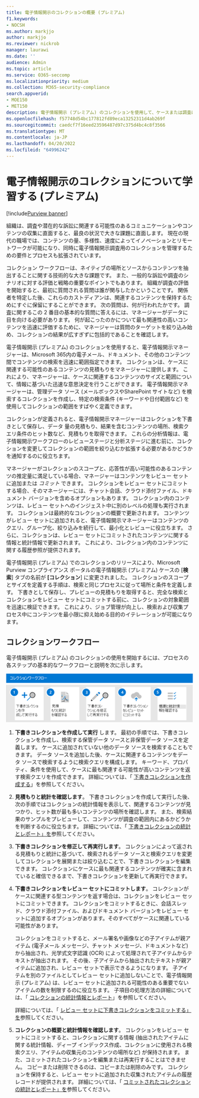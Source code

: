 ```yaml
---
title: 電子情報開示のコレクションの概要 (プレミアム)
f1.keywords:
- NOCSH
ms.author: markjjo
author: markjjo
ms.reviewer: nickrob
manager: laurawi
ms.date: ''
audience: Admin
ms.topic: article
ms.service: O365-seccomp
ms.localizationpriority: medium
ms.collection: M365-security-compliance
search.appverid:
- MOE150
- MET150
description: 電子情報開示 (プレミアム) のコレクションを使用して、ケースまたは調査に関連するコンテンツを検索および収集します。
ms.openlocfilehash: f57748d54bc177812fd89eca13252311d4ab269f
ms.sourcegitcommit: caedcf7f16eed23596487d97c375d4bc4c8f3566
ms.translationtype: MT
ms.contentlocale: ja-JP
ms.lasthandoff: 04/20/2022
ms.locfileid: "64996242"
---
```

# <a name="learn-about-collections-in-ediscovery-premium"></a>電子情報開示のコレクションについて学習する (プレミアム)

[!include[Purview banner](../includes/purview-rebrand-banner.md)]

組織は、調査や潜在的な訴訟に関連する可能性のあるコミュニケーションやコンテンツの収集に直面すると、最良の状況で大きな課題に直面します。 現在の現代の職場では、コンテンツの量、多様性、速度によってイノベーションとリモートワークが可能になり、同時に電子情報開示調査用のコレクションを管理するための要件とプロセスも拡張されています。

コレクション ワークフローは、ネイティブの場所とソースからコンテンツを抽出することに関する技術的な大きな課題です。 また、一般的な訴訟や調査のシナリオに対する評価と戦略の重要なポイントでもあります。 組織が調査の評価を開始すると、最初に質問される質問は誰が関与したかということです。 関係者を特定した後、これらのカストディアンは、関連するコンテンツを保持するためにすぐに保留にすることができます。 次の質問は、何が行われたかです。 調査に関するこの 2 番目の基本的な質問に答えるには、マネージャーがデータに目を向ける必要があります。 何が起こったのかについて最も関連性の高いコンテンツを迅速に評価するために、マネージャーは質問のターゲットを絞り込み始め、コレクションの結果が広すぎずに包括的であることを確認します。

電子情報開示 (プレミアム) のコレクションを使用すると、電子情報開示マネージャーは、Microsoft 365内の電子メール、ドキュメント、その他のコンテンツ間でコンテンツの検索を迅速に範囲指定できます。 コレクションは、ケースに関連する可能性のあるコンテンツの見積もりをマネージャーに提供します。 これにより、マネージャーは、ケースに関連するコンテンツのサイズと範囲について、情報に基づいた迅速な意思決定を行うことができます。 電子情報開示マネージャーは、管理データ ソース (メールボックスやSharePoint サイトなど) を検索するコレクションを作成し、特定の検索条件 (キーワードや日付範囲など) を使用してコレクションの範囲をすばやく定義できます。

コレクションが定義されると、電子情報開示マネージャーはコレクションを下書きとして保存し、データ 量の見積もり、結果を含むコンテンツの場所、検索クエリ条件のヒット数など、見積もりを取得できます。 これらの分析情報は、電子情報開示ワークフローのレビューステージと分析ステージに進む前に、コレクションを変更してコレクションの範囲を絞り込むか拡張する必要があるかどうかを通知するのに役立ちます。

マネージャーがコレクションのスコープと、応答性が高い可能性のあるコンテンツの推定量に満足している場合、マネージャーはコンテンツをレビュー セットに追加または *コミット* できます。 コレクションをレビュー セットにコミットする場合、そのマネージャーには、チャット会話、クラウド添付ファイル、ドキュメント バージョンを含めるオプションもあります。 コレクション内のコンテンツは、レビュー セットへのインジェスト中に別のレベルの処理も実行されます。 コレクションは最終的なコレクションの概要で更新されます。 コンテンツがレビュー セットに追加されると、電子情報開示マネージャーはコンテンツのクエリ、グループ化、絞り込みを続行して、最小化とレビューに役立ちます。 さらに、コレクションは、レビュー セットにコミットされたコンテンツに関する情報と統計情報で更新されます。 これにより、コレクション内のコンテンツに関する履歴参照が提供されます。

電子情報開示 (プレミアム) でのコレクションのリリースにより、Microsoft Purview コンプライアンス ポータルの電子情報開示 (プレミアム) ケースの [**検索**] タブの名前が **[コレクション**] に変更されました。 コレクションのスコープとサイズを定義する手順は、検索と同じプロセスに従って場所と条件を定義します。 下書きとして保存し、プレビューの見積もりを取得すると、完全な検索とコレクションをレビュー セットにコミットする前に、コレクションの対象範囲を迅速に検証できます。 これにより、ジョブ管理が向上し、検索および収集プロセス中にコンテンツを最小限に抑え始める目的のイテレーションが可能になります。

## <a name="collections-workflow"></a>コレクションワークフロー

電子情報開示 (プレミアム) のコレクションの使用を開始するには、プロセスの各ステップの基本的なワークフローと説明を次に示します。

![電子情報開示 (プレミアム) のコレクション ワークフロー。](../media/CollectionsWorkflow.png)

1. **下書きコレクションを作成して実行** します。 最初の手順では、下書きコレクションを作成し、検索する保管データ ソースと非保管データ ソースを定義します。 ケースに追加されていない他のデータ ソースを検索することもできます。 データ ソースを追加した後、ケースに関連するコンテンツをデータ ソースで検索するように検索クエリを構成します。 キーワード、プロパティ、条件を使用して、ケースに最も関連する可能性が高いコンテンツを返す検索クエリを作成できます。 詳細については、「 [下書きコレクションを作成する](create-draft-collection.md)」を参照してください。

2. **見積もりと統計を確認します**。 下書きコレクションを作成して実行した後、次の手順ではコレクションの統計情報を表示して、関連するコンテンツが見つかり、ヒット数が最も多いコンテンツの場所を確認します。 また、検索結果のサンプルをプレビューして、コンテンツが調査の範囲内にあるかどうかを判断するのに役立ちます。 詳細については、「 [下書きコレクションの統計とレポート」を](collection-statistics-reports.md#statistics-and-reports-for-draft-collections)参照してください。

3. **下書きコレクションを修正して再実行します**。 コレクションによって返される見積もりと統計に基づいて、検索されるデータ ソースと検索クエリを変更してコレクションを展開または絞り込むことで、下書きコレクションを編集できます。 コレクションにケースに最も関連するコンテンツが確実に含まれていると確信できるまで、下書きコレクションを更新して再実行できます。

4. **下書きコレクションをレビュー セットにコミットします**。 コレクションがケースに関連する型コンテンツを返す場合は、コレクションをレビュー セットにコミットできます。 コレクションをコミットするときに、会話スレッド、クラウド添付ファイル、およびドキュメント バージョンをレビュー セットに追加するオプションがあります。そのすべてがケースに関連している可能性があります。

   コレクションをコミットすると、メール署名や画像などの子アイテムが親アイテム (電子メール メッセージ、チャット メッセージ、ドキュメントなど) から抽出され、光学式文字認識 (OCR) によって処理されて子アイテムからテキストが抽出されます。 その後、子アイテムから抽出されたテキストが親アイテムに追加され、レビュー セットで表示できるようになります。 子アイテムを別のファイルとしてレビュー セットに追加しないことで、電子情報開示 (プレミアム) は、レビュー セットに追加される可能性のある重要でないアイテムの数を制限するのに役立ちます。 子項目の処理方法の詳細については、「 [コレクションの統計情報とレポート](collection-statistics-reports.md#collection-contents)」を参照してください。

   詳細については、「 [レビュー セットに下書きコレクションをコミットする」を](commit-draft-collection.md)参照してください。

5. **コレクションの概要と統計情報を確認します**。 コレクションをレビュー セットにコミットすると、コレクションに関する情報 (抽出されたアイテムに関する統計情報、ディープ インデックス作成、コレクションに使用される検索クエリ、アイテムの収集元のコンテンツの場所など) が保持されます。 また、コミットされたコレクションを編集または再実行することはできません。 コピーまたは削除できるのは、コピーまたは削除のみです。 コレクションを保持すると、レビュー セットに追加された収集されたアイテムの履歴レコードが提供されます。 詳細については、「 [コミットされたコレクションの統計とレポート」を](collection-statistics-reports.md#statistics-and-reports-for-committed-collections)参照してください。
